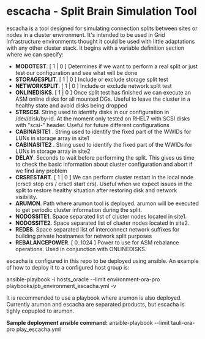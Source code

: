 # escacha - Split Brain Simulation Tool 
escacha is a tool designed for simulating connection splits between sites or nodes in a cluster environment. It's intended to be used in Grid Infrastructure environments thought it could be used with little adaptations with any other cluster stack. 
It begins with a variable definition section where we can specify:

* **MODOTEST**. [ 1 | 0 ] Determines if we want to perform a real split or just test our configuration and see what will be done
* **STORAGESPLIT**. [ 1 | 0 ] Include or exclude storage split test
* **NETWORKSPLIT**. [ 1 | 0 ] Include or exclude network split test
* **ONLINEDISKS**. [ 1 | 0 ] Once split test has finished we can execute an ASM online disks for all mounted DGs. Useful to leave the cluster in a healthy state and avoid disks being dropped
* **STRSCSI**. String used to identify disks in our configuration in /dev/disk/by-id. At the moment only tested on RHEL7 with SCSI disks with "scsi-" header. Useful for future different configurations
* **CABINASITE1** . String used to identify the fixed part of the WWIDs for LUNs in storage array in site1
* **CABINASITE2** . String used to identify the fixed part of the WWIDs for LUNs in storage array in site2
* **DELAY**. Seconds to wait before performing the split. This gives us time to check the basic information about cluster configuration and abort if we find any problem
* **CRSRESTART**. [ 1 | 0 ] We can perform cluster restart in the local node (crsctl stop crs / crsctl start crs). Useful when we expect issues in the split to restore healthy situation after restoring disk and network visibility.
* **ARUMON**. Path where arumon tool is deployed. arumon will be executed to get periodic cluster information during the split.
* **NODOSSITE1**. Space separated list of cluster nodes located in site1.
* **NODOSSITE2**. Space separated list of clueter nodes located in site2.
* **REDES**. Space separated list of interconnect network suffixes for building private hostnames for network split purposes
* **REBALANCEPOWER**. [ 0..1024 ] Power to use for ASM rebalance operations. Used in conjunction with ONLINEDISKS.

escacha is configured in this repo to be deployed using ansible. An example of how to deploy it to a configured host group is:

ansible-playbook -i hosts_oracle --limit environment-ora-pro playbooks/pb_environment_escacha.yml -v

It is recommended to use a playbook where arumon is also deployed. Currently arumon and escacha are separated products, but escacha is tighly copupled to arumon.

**Sample deployment ansible command:**
ansible-playbook --limit tauli-ora-pro play_escacha.yml
